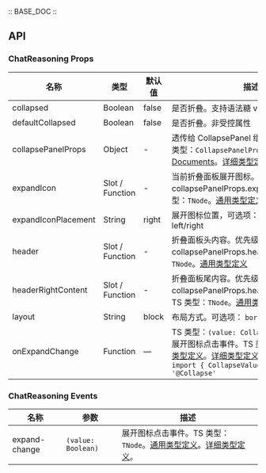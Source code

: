:: BASE_DOC ::

## API

### ChatReasoning Props

名称 | 类型 | 默认值 | 描述 | 必传
-- | -- | -- | -- | --
collapsed | Boolean | false | 是否折叠。支持语法糖 v-model:collapsed | N
defaultCollapsed | Boolean | false | 是否折叠。非受控属性 | N
collapsePanelProps | Object | - | 透传给 CollapsePanel 组件的全部属性。TS 类型：`CollapsePanelProps`，[Collapse API Documents](./collapse?tab=api)。[详细类型定义](https://github.com/Tencent/tdesign-vue-next/blob/develop/packages/pro-components/chat/type.ts) | N
expandIcon | Slot / Function | - | 当前折叠面板展开图标。优先级低于collapsePanelProps.expandIcon。TS 类型：`TNode`。[通用类型定义](https://github.com/Tencent/tdesign-vue-next/blob/develop/packages/components/common.ts) | N
expandIconPlacement | String | right | 展开图标位置，可选项：left/right。可选项：left/right | N
header | Slot / Function | - | 折叠面板头内容。优先级低于collapsePanelProps.header。TS 类型：`TNode`。[通用类型定义](https://github.com/Tencent/tdesign-vue-next/blob/develop/packages/components/common.ts) | N
headerRightContent | Slot / Function | - | 折叠面板尾内容。优先级低于collapsePanelProps.headerRightContent。TS 类型：`TNode`。[通用类型定义](https://github.com/Tencent/tdesign-vue-next/blob/develop/packages/components/common.ts) | N
layout | String | block | 布局方式。可选项： `border`/`block` | N
onExpandChange | Function | — | TS 类型：`(value: CollapseValue) => void`<br/>展开图标点击事件。TS 类型：`TNode`。[通用类型定义](https://github.com/Tencent/tdesign-vue-next/blob/develop/packages/components/common.ts)。[详细类型定义](https://github.com/Tencent/tdesign-vue-next/blob/develop/packages/pro-components/chat/type.ts)。<br/>`import { CollapseValue } from '@Collapse'`<br/> | N

### ChatReasoning Events

名称 | 参数 | 描述
-- | -- | --
expand-change | `(value: Boolean)` | 展开图标点击事件。TS 类型：`TNode`。[通用类型定义](https://github.com/Tencent/tdesign-vue-next/blob/develop/packages/components/common.ts)。[详细类型定义](https://github.com/Tencent/tdesign-vue-next/blob/develop/packages/pro-components/chat/type.ts)。
